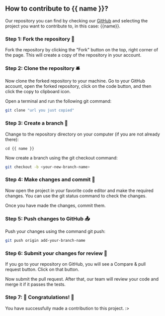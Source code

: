 ## How to contribute to {{ name }}?

Our repository you can find by checking our [GitHub](https://github.com/EternalCodeTeam) and selecting the project you want to contribute to, in this case: {{name}}.

### Step 1: Fork the repository 🍴
Fork the repository by clicking the "Fork" button on the top, right corner of the page. This will create a copy of the repository in your account.

### Step 2: Clone the repository 🛎️
Now clone the forked repository to your machine. Go to your GitHub account, open the forked repository, click on the code button, and then click the copy to clipboard icon.

Open a terminal and run the following git command:
```bash
git clone "url you just copied"
```

### Step 3: Create a branch 🌿
Change to the repository directory on your computer (if you are not already there):

```bash-vue
cd {{ name }}
```

Now create a branch using the git checkout command:
```bash
git checkout -b <your-new-branch-name>
```

### Step 4: Make changes and commit 📝
Now open the project in your favorite code editor and make the required changes. You can use the git status command to check the changes.

Once you have made the changes, commit them.

### Step 5: Push changes to GitHub 📤
Push your changes using the command git push:
```bash
git push origin add-your-branch-name
```

### Step 6: Submit your changes for review 📩
If you go to your repository on GitHub, you will see a Compare & pull request button. Click on that button.

Now submit the pull request. After that, our team will review your code and merge it if it passes the tests.

### Step 7: 🎉 Congratulations! 🎉
You have successfully made a contribution to this project. :>
